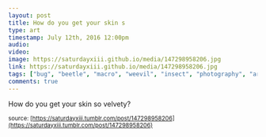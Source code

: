 ```yaml
---
layout: post
title: How do you get your skin s
type: art
timestamp: July 12th, 2016 12:00pm
audio: 
video: 
image: https://saturdayxiii.github.io/media/147298958206.jpg
link: https://saturdayxiii.github.io/media/147298958206.jpg
tags: ["bug", "beetle", "macro", "weevil", "insect", "photography", "art"]
comments: true
---
```

How do you get your skin so velvety?
 
  
<small>source: [https://saturdayxiii.tumblr.com/post/147298958206](https://saturdayxiii.tumblr.com/post/147298958206)</small>